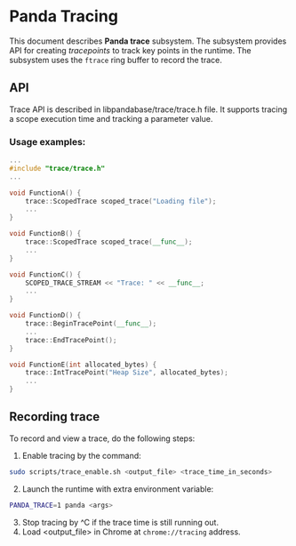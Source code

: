 # Panda Tracing

This document describes **Panda trace** subsystem. The subsystem provides API for creating *tracepoints* to track key points in the runtime. The subsystem uses the `ftrace` ring buffer to record the trace.

## API
Trace API is described in libpandabase/trace/trace.h file. It supports tracing a scope execution time and tracking a parameter value.
### Usage examples:
```cpp
...
#include "trace/trace.h"
...

void FunctionA() {
    trace::ScopedTrace scoped_trace("Loading file");
    ...
}

void FunctionB() {
    trace::ScopedTrace scoped_trace(__func__);
    ...
}

void FunctionC() {
    SCOPED_TRACE_STREAM << "Trace: " << __func__;
    ...
}

void FunctionD() {
    trace::BeginTracePoint(__func__);
    ...
    trace::EndTracePoint();
}

void FunctionE(int allocated_bytes) {
    trace::IntTracePoint("Heap Size", allocated_bytes);
    ...
}
```

## Recording trace

To record and view a trace, do the following steps:

1. Enable tracing by the command:
```bash
sudo scripts/trace_enable.sh <output_file> <trace_time_in_seconds>
```
2. Launch the runtime with extra environment variable:
```bash
PANDA_TRACE=1 panda <args>
```
3. Stop tracing by ^C if the trace time is still running out.
4. Load <output_file> in Chrome at `chrome://tracing` address.
